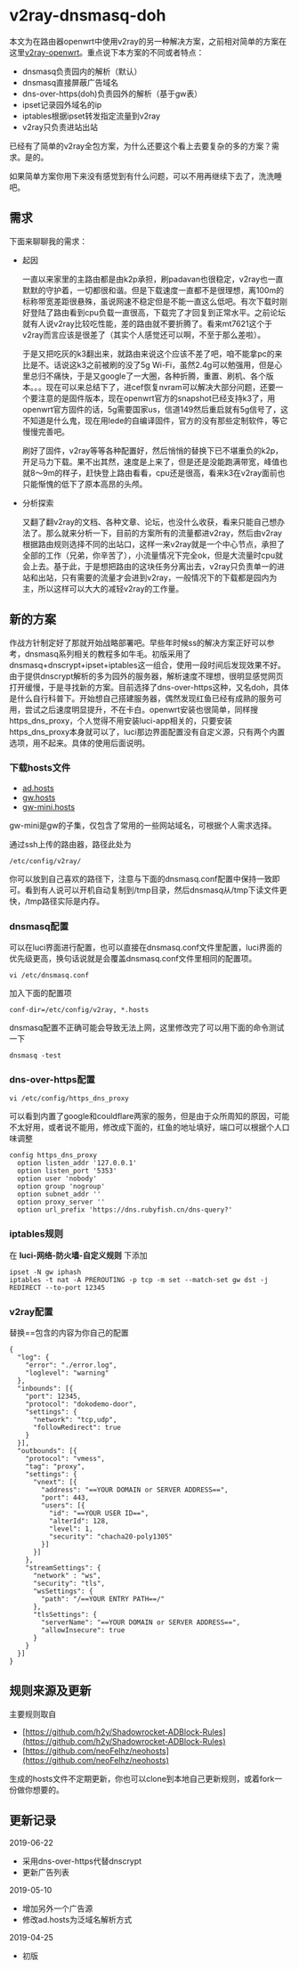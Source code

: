 # v2ray-dnsmasq-doh

本文为在路由器openwrt中使用v2ray的另一种解决方案，之前相对简单的方案在这里[v2ray-openwrt](https://github.com/felix-fly/v2ray-openwrt)。重点说下本方案的不同或者特点：

* dnsmasq负责园内的解析（默认）
* dnsmasq直接屏蔽广告域名
* dns-over-https(doh)负责园外的解析（基于gw表）
* ipset记录园外域名的ip
* iptables根据ipset转发指定流量到v2ray
* v2ray只负责进站出站

已经有了简单的v2ray全包方案，为什么还要这个看上去要复杂的多的方案？需求。是的。

如果简单方案你用下来没有感觉到有什么问题，可以不用再继续下去了，洗洗睡吧。

## 需求

下面来聊聊我的需求：

* 起因

  一直以来家里的主路由都是由k2p承担，刷padavan也很稳定，v2ray也一直默默的守护着，一切都很和谐。但是下载速度一直都不是很理想，离100m的标称带宽差距很悬殊，虽说网速不稳定但是不能一直这么低吧。有次下载时刚好登陆了路由看到cpu负载一直很高，下载完了才回复到正常水平。之前论坛就有人说v2ray比较吃性能，差的路由就不要折腾了。看来mt7621这个于v2ray而言应该是很差了（其实个人感觉还可以啊，不至于那么差啦）。

  于是又把吃灰的k3翻出来，就路由来说这个应该不差了吧，咱不能拿pc的来比是不。话说这k3之前被刷的没了5g Wi-Fi，虽然2.4g可以勉强用，但是心里总归不痛快，于是又google了一大圈，各种折腾，重置、刷机、各个版本。。。现在可以来总结下了，进cef恢复nvram可以解决大部分问题，还要一个要注意的是固件版本，现在openwrt官方的snapshot已经支持k3了，用openwrt官方固件的话，5g需要国家us，信道149然后重启就有5g信号了，这不知道是什么鬼，现在用lede的自编译固件，官方的没有那些定制软件，等它慢慢完善吧。

  刷好了固件，v2ray等等各种配置好，然后悄悄的替换下已不堪重负的k2p，开足马力下载。果不出其然，速度是上来了，但是还是没能跑满带宽，峰值也就8～9m的样子，赶快登上路由看看，cpu还是很高，看来k3在v2ray面前也只能惭愧的低下了原本高昂的头颅。

* 分析探索

  又翻了翻v2ray的文档、各种文章、论坛，也没什么收获，看来只能自己想办法了。那么就来分析一下，目前的方案所有的流量都进v2ray，然后由v2ray根据路由规则选择不同的出站口，这样一来v2ray就是一个中心节点，承担了全部的工作（兄弟，你辛苦了），小流量情况下完全ok，但是大流量时cpu就会上去。基于此，于是想把路由的这块任务分离出去，v2ray只负责单一的进站和出站，只有需要的流量才会进到v2ray，一般情况下的下载都是园内为主，所以这样可以大大的减轻v2ray的工作量。

## 新的方案

作战方针制定好了那就开始战略部署吧。早些年时候ss的解决方案正好可以参考，dnsmasq系列相关的教程多如牛毛。初版采用了dnsmasq+dnscrypt+ipset+iptables这一组合，使用一段时间后发现效果不好。由于提供dnscrypt解析的多为园外的服务器，解析速度不理想，很明显感觉网页打开缓慢，于是寻找新的方案。目前选择了dns-over-https这种，又名doh，具体是什么自行科普下。开始想自己搭建服务器，偶然发现红鱼已经有成熟的服务可用，尝试之后速度明显提升，不在卡白。openwrt安装也很简单，同样搜https_dns_proxy，个人觉得不用安装luci-app相关的，只要安装https_dns_proxy本身就可以了，luci那边界面配置没有自定义源，只有两个内置选项，用不起来。具体的使用后面说明。

### 下载hosts文件

* [ad.hosts](./ad.hosts)
* [gw.hosts](./gw.hosts)
* [gw-mini.hosts](./gw-mini.hosts)

gw-mini是gw的子集，仅包含了常用的一些网站域名，可根据个人需求选择。

通过ssh上传的路由器，路径此处为
```
/etc/config/v2ray/
```
你可以放到自己喜欢的路径下，注意与下面的dnsmasq.conf配置中保持一致即可。看到有人说可以开机自动复制到/tmp目录，然后dnsmasq从/tmp下读文件更快，/tmp路径实际是内存。

### dnsmasq配置

可以在luci界面进行配置，也可以直接在dnsmasq.conf文件里配置，luci界面的优先级更高，换句话说就是会覆盖dnsmasq.conf文件里相同的配置项。

```
vi /etc/dnsmasq.conf
```
加入下面的配置项
```
conf-dir=/etc/config/v2ray, *.hosts
```
dnsmasq配置不正确可能会导致无法上网，这里修改完了可以用下面的命令测试一下
```
dnsmasq -test
```

### dns-over-https配置

```
vi /etc/config/https_dns_proxy
```
可以看到内置了google和couldflare两家的服务，但是由于众所周知的原因，可能不太好用，或者说不能用，修改成下面的，红鱼的地址填好，端口可以根据个人口味调整
```
config https_dns_proxy
  option listen_addr '127.0.0.1'
  option listen_port '5353'
  option user 'nobody'
  option group 'nogroup'
  option subnet_addr ''
  option proxy_server ''
  option url_prefix 'https://dns.rubyfish.cn/dns-query?'
```

### iptables规则

在 **luci-网络-防火墙-自定义规则** 下添加

```
ipset -N gw iphash
iptables -t nat -A PREROUTING -p tcp -m set --match-set gw dst -j REDIRECT --to-port 12345
```

### v2ray配置

替换==包含的内容为你自己的配置

```
{
  "log": {
    "error": "./error.log",
    "loglevel": "warning"
  },
  "inbounds": [{
    "port": 12345,
    "protocol": "dokodemo-door",
    "settings": {
      "network": "tcp,udp",
      "followRedirect": true
    }
  }],
  "outbounds": [{
    "protocol": "vmess",
    "tag": "proxy",
    "settings": {
      "vnext": [{
        "address": "==YOUR DOMAIN or SERVER ADDRESS==",
        "port": 443,
        "users": [{
          "id": "==YOUR USER ID==",
          "alterId": 128,
          "level": 1,
          "security": "chacha20-poly1305"
        }]
      }]
    },
    "streamSettings": {
      "network" : "ws",
      "security": "tls",
      "wsSettings": {
        "path": "/==YOUR ENTRY PATH==/"
      },
      "tlsSettings": {
        "serverName": "==YOUR DOMAIN or SERVER ADDRESS==",
        "allowInsecure": true
      }
    }
  }]
}
```

## 规则来源及更新

主要规则取自

* [https://github.com/h2y/Shadowrocket-ADBlock-Rules](https://github.com/h2y/Shadowrocket-ADBlock-Rules)
* [https://github.com/neoFelhz/neohosts](https://github.com/neoFelhz/neohosts)

生成的hosts文件不定期更新，你也可以clone到本地自己更新规则，或着fork一份做你想要的。

## 更新记录

2019-06-22
* 采用dns-over-https代替dnscrypt
* 更新广告列表

2019-05-10
* 增加另外一个广告源
* 修改ad.hosts为泛域名解析方式

2019-04-25
* 初版
